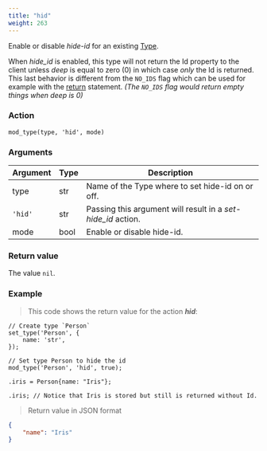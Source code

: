 ```yaml
---
title: "hid"
weight: 263
---
```


Enable or disable *hide-id* for an existing [Type](../../../overview/type).

When _hide_id_ is enabled, this type will not return the Id property to the client unless _deep_ is equal to zero (0) in which case _only_ the Id is returned. This last behavior is different from the `NO_IDS` flag which can be used for example with the [return](../../../overview/statements/#return-flags) statement. _(The `NO_IDS` flag would return empty things when deep is 0)_

### Action

`mod_type(type, 'hid', mode)`

### Arguments

Argument | Type | Description
-------- | ---- | -----------
type | str | Name of the Type where to set hide-id on or off.
`'hid'` | str | Passing this argument will result in a *set-hide_id* action.
mode | bool | Enable or disable hide-id.

### Return value

The value `nil`.

### Example

> This code shows the return value for the action ***hid***:

```thingsdb,json_response
// Create type `Person`
set_type('Person', {
    name: 'str',
});

// Set type Person to hide the id
mod_type('Person', 'hid', true);

.iris = Person{name: "Iris"};

.iris; // Notice that Iris is stored but still is returned without Id.
```

> Return value in JSON format

```json
{
    "name": "Iris"
}
```